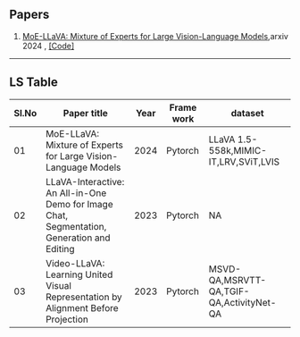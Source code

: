 ## Papers

1. [MoE-LLaVA: Mixture of Experts for Large Vision-Language Models](https://arxiv.org/abs/2401.15947),arxiv 2024 , [[Code]](https://github.com/PKU-YuanGroup/MoE-LLaVA)

***
## LS Table

| Sl.No | Paper title| Year | Frame work | dataset |
| ----- | ---------- | ---- | ---------- | ------- |
| 01 | MoE-LLaVA: Mixture of Experts for Large Vision-Language Models | 2024 | Pytorch | LLaVA 1.5-558k,MIMIC-IT,LRV,SViT,LVIS |
| 02 | LLaVA-Interactive: An All-in-One Demo for Image Chat, Segmentation, Generation and Editing | 2023 | Pytorch | NA |
| 03 | Video-LLaVA: Learning United Visual Representation by Alignment Before Projection | 2023 | Pytorch | MSVD-QA,MSRVTT-QA,TGIF-QA,ActivityNet-QA |


